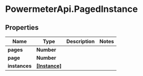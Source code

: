 # PowermeterApi.PagedInstance

## Properties

Name | Type | Description | Notes
------------ | ------------- | ------------- | -------------
**pages** | **Number** |  | 
**page** | **Number** |  | 
**instances** | [**[Instance]**](Instance.md) |  | 


